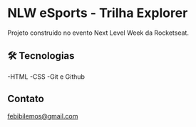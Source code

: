 # NLW eSports - Trilha Explorer

Projeto construído no evento Next Level Week da Rocketseat.

## 🛠 Tecnologias 

-HTML
-CSS
-Git e Github

## Contato

febibilemos@gmail.com
